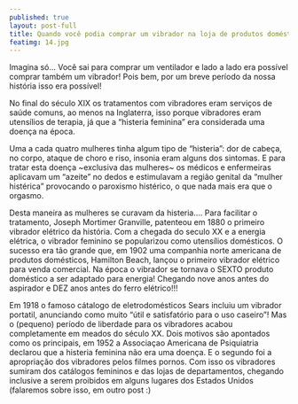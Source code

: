```yaml
---
published: true
layout: post-full
title: Quando você podia comprar um vibrador na loja de produtos domésticos
featimg: 14.jpg
---
```


Imagina só… Você sai para comprar um ventilador e lado a lado era possível comprar também um vibrador! Pois bem, por um breve período da nossa história isso era possível!

No final do século XIX os tratamentos com vibradores eram serviços de saúde comuns, ao menos na Inglaterra, isso porque vibradores eram utensílios de terapia, já que a “histeria feminina” era considerada uma doença na época.

Uma a cada quatro mulheres tinha algum tipo de “histeria”: dor de cabeça, no corpo, ataque de choro e riso, insonia eram alguns dos sintomas. E para tratar esta doença ~exclusiva das mulheres~ os médicos e enfermeiras aplicavam um “azeite” no dedos e estimulavam a região genital da “mulher histérica” provocando o paroxismo histérico, o que nada mais era que o orgasmo.

Desta maneira as mulheres se curavam da histeria…. Para facilitar o tratamento, Joseph Mortimer Granville, patenteou em 1880 o primeiro vibrador elétrico da história. Com a chegada do seculo XX e a energia elétrica, o vibrador feminino se popularizou como utensílios domésticos. O sucesso era tão grande que, em 1902 uma companhia norte americana de produtos domésticos, Hamilton Beach, lançou o primeiro vibrador elétrico para venda comercial. Na época o vibrador se tornava o SEXTO produto doméstico a ser adaptado para energia! Chegando nove anos antes do aspirador e DEZ anos antes do ferro elétrico!!!


Em 1918 o famoso cátalogo de eletrodomésticos Sears incluiu um vibrador portatil, anunciando como muito “útil e satisfatório para o uso caseiro”!
Mas o (pequeno) período de liberdade para os vibradores acabou completamente em meados do século XX. Dois motivos são apontados como os principais, em 1952 a Associaçao Americana de Psiquiatria declarou que a histeria feminina não era uma doença. E o segundo foi a apropriação dos vibradores pelos filmes pornos. Com isso os vibradores sumiram dos catálogos femininos e das lojas de departamentos, chegando inclusive a serem proibidos em alguns lugares dos Estados Unidos (falaremos sobre isso, em outro post :)
